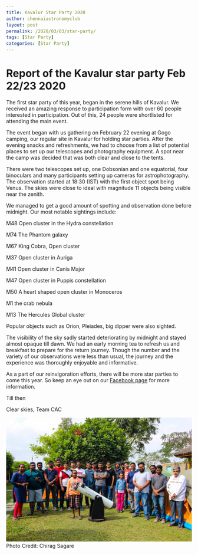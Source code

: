 ```yaml
---
title: Kavalur Star Party 2020
author: chennaiastronomyclub
layout: post
permalink: /2020/03/03/star-party/
tags: [Star Party]
categories: [Star Party]
---
```


# Report of the Kavalur star party Feb 22/23 2020

The first star party of this year, began in the serene hills of Kavalur. We received an amazing response to participation form with over 60 people interested in participation. Out of this, 24 people were shortlisted for attending the main event.

The event began with us gathering on February 22 evening at Gogo camping, our regular site in Kavalur for holding star parties. After the evening snacks and refreshments, we had to choose from a list of potential places to set up our telescopes and photography equipment. A spot near the camp was decided that was both clear and close to the tents.

There were two telescopes set up, one Dobsonian and one equatorial, four binoculars and many participants setting up cameras for astrophotography. The observation started at 18:30 (IST) with the first object spot being Venus. The skies were close to ideal with magnitude 11 objects being visible near the zenith.

We managed to get a good amount of spotting and observation done before midnight. Our most notable sightings include:

M48 Open cluster in the Hydra constellation

M74 The Phantom galaxy

M67 King Cobra, Open cluster

M37 Open cluster in Auriga

M41 Open cluster in Canis Major

M47 Open cluster in Puppis constellation

M50 A heart shaped open cluster in Monoceros

M1 the crab nebula

M13 The Hercules Global cluster

Popular objects such as Orion, Pleiades, big dipper were also sighted.

The visibility of the sky sadly started deteriorating by midnight and stayed almost opaque till dawn. We had an early morning tea to refresh us and breakfast to prepare for the return journey. Though the number and the variety of our observations were less than usual, the journey and the experience was thoroughly enjoyable and informative.

As a part of our reinvigoration efforts, there will be more star parties to come this year. So keep an eye out on our [Facebook page](https://www.facebook.com/ChennaiAstronomyClub/) for more information.

Till then

Clear skies,
Team CAC

![The team](/img/2020/feb2020-starparty.jpg)
<span class="image-credit">Photo Credit: Chirag Sagare</span>